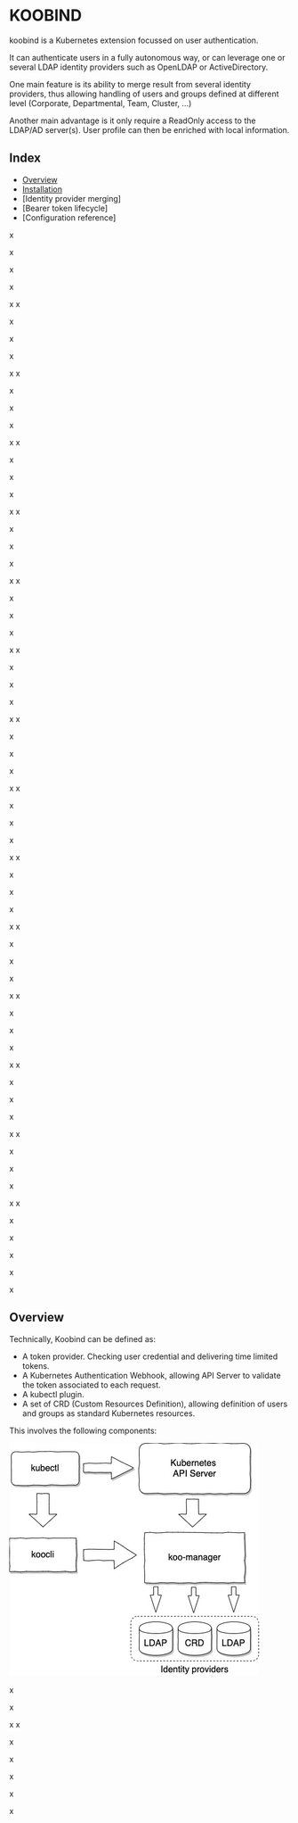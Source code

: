 # KOOBIND

koobind is a Kubernetes extension focussed on user authentication.

It can authenticate users in a fully autonomous way, or can leverage one or several LDAP identity providers such as OpenLDAP or ActiveDirectory.

One main feature is its ability to merge result from several identity providers, thus allowing handling of users and groups defined at different level (Corporate, Departmental, Team, Cluster, ...)

Another main advantage is it only require a ReadOnly access to the LDAP/AD server(s). User profile can then be enriched with local information.

## Index

- [Overview](#overview)
- [Installation](docs/installation.md)
- [Identity provider merging]
- [Bearer token lifecycle]
- [Configuration reference]

x

x

x

x

x
x

x

x

x

x
x

x

x

x

x
x

x

x

x

x
x

x

x

x

x
x

x

x

x

x
x

x

x

x

x
x

x

x

x

x
x

x

x

x

x
x

x

x

x

x
x

x

x

x

x
x

x

x

x

x
x

x

x

x

x
x

x

x

x

x
x

x

x

x

x

x

<a name="overview"></a>
## Overview

Technically, Koobind can be defined as:

- A token provider. Checking user credential and delivering time limited tokens.
- A Kubernetes Authentication Webhook, allowing API Server to validate the token associated to each request.
- A kubectl plugin.
- A set of CRD (Custom Resources Definition), allowing definition of users and groups as standard Kubernetes resources.

This involves the following components:

![](docs/koo1-Overview.jpg) 


x

x

x
x

x

x

x

x

x




